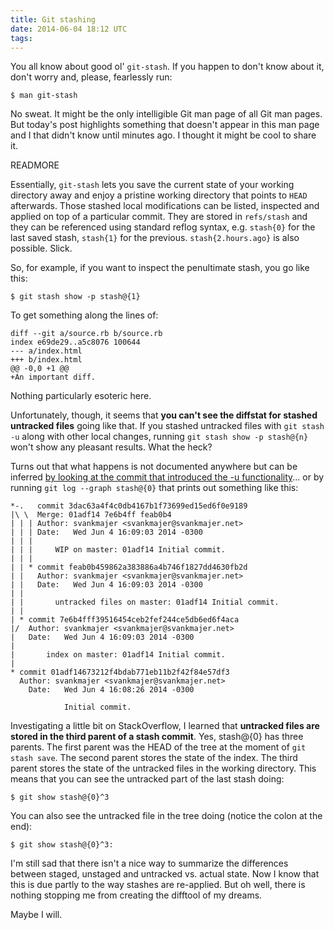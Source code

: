 ```yaml
---
title: Git stashing
date: 2014-06-04 18:12 UTC
tags:
---
```


You all know about good ol' `git-stash`. If you happen to don't know about it, don't worry and, please, fearlessly run:

`$ man git-stash`

No sweat. It might be the only intelligible Git man page of all Git man pages. But today's post highlights something that doesn't appear in this man 
page and I that didn't know until minutes ago. I thought it might be cool to share it.

READMORE

Essentially, `git-stash` lets you save the current state of your working directory away and enjoy a pristine working directory that points to `HEAD` 
afterwards. Those stashed local modifications can be listed, inspected and applied on top of a particular commit. They are stored in `refs/stash` and they
can be referenced using standard reflog syntax, e.g. `stash{0}` for the last saved stash, `stash{1}` for the previous. `stash{2.hours.ago}` is also possible. Slick. 

So, for example, if you want to inspect the penultimate stash, you go like this:

`$ git stash show -p stash@{1}`

To get something along the lines of:

```
diff --git a/source.rb b/source.rb
index e69de29..a5c8076 100644
--- a/index.html
+++ b/index.html
@@ -0,0 +1 @@
+An important diff.
```

Nothing particularly esoteric here.

Unfortunately, though, it seems that **you can't see the diffstat for stashed untracked files** going like that. If you stashed untracked files with 
`git stash -u` along with other local changes, running `git stash show -p stash@{n}` won't show any pleasant results. What the heck? 

Turns out that what happens is not documented anywhere but can be inferred 
[by looking at the commit that introduced the -u functionality](https://github.com/git/git/commit/787513027a7d0af3c2cd2f04b85bc7136d580586)... or by running
`git log --graph stash@{0}` that prints out something like this:

```
*-.   commit 3dac63a4f4c0db4167b1f73699ed15ed6f0e9189
|\ \  Merge: 01adf14 7e6b4ff feab0b4
| | | Author: svankmajer <svankmajer@svankmajer.net>
| | | Date:   Wed Jun 4 16:09:03 2014 -0300
| | | 
| | |     WIP on master: 01adf14 Initial commit.
| | |    
| | * commit feab0b459862a383886a4b746f1827dd4630fb2d
| |   Author: svankmajer <svankmajer@svankmajer.net>
| |   Date:   Wed Jun 4 16:09:03 2014 -0300
| |   
| |       untracked files on master: 01adf14 Initial commit.
| |   
| * commit 7e6b4fff39516454ceb2fef244ce5db6ed6f4aca
|/  Author: svankmajer <svankmajer@svankmajer.net>
|   Date:   Wed Jun 4 16:09:03 2014 -0300
|   
|       index on master: 01adf14 Initial commit.
|  
* commit 01adf14673212f4bdab771eb11b2f42f84e57df3
  Author: svankmajer <svankmajer@svankmajer.net>
    Date:   Wed Jun 4 16:08:26 2014 -0300
      
            Initial commit.
```

Investigating a little bit on StackOverflow, I learned that **untracked files are stored in the third parent of a stash commit**. Yes, stash@{0} has three 
parents. The first parent was the HEAD of the tree at the moment of `git stash save`. The second parent stores the state of the index. The third parent 
stores the state of the untracked files in the working directory. This means that you can see the untracked part of the last stash doing:

`$ git show stash@{0}^3`

You can also see the untracked file in the tree doing (notice the colon at the end):

`$ git show stash@{0}^3:`

I'm still sad that there isn't a nice way to summarize the differences between staged, unstaged and untracked vs. actual state. Now I know that this is
due partly to the way stashes are re-applied. But oh well, there is nothing stopping me from creating the difftool of my dreams.

Maybe I will.
